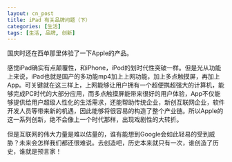 ```yaml
---
layout: cn_post
title: iPad 有关品牌问题（下）
categories: [生活]
tags: [生活, 品牌, 创新]
---
```


国庆时还在西单那里体验了一下Apple的产品。

感觉iPad确实有点颠覆性，和iPhone，iPod的划时代性突破一样。但是光从功能上来说，iPad也就是国产的多功能mp4加上上网功能，加上多点触摸屏，再加上App。可关键就在这三样上，上网能够让用户拥有一个超便携超强大的计算机，能够完成PC时代的大部分应用，而多点触摸屏能带来很好的用户体验，App不仅能够提供给用户超级人性化的生活需求，还能帮助传统企业，新创互联网企业，软件开发人员等带来新的机遇，因此能够将很容易的构造了整个产业链。所以Apple的这一系列创新，绝不会像上一个时代那样，出现戏剧性的大转折。

但是互联网的伟大力量是难以估量的，谁有能想到Google会如此轻易的受到威胁？未来会怎样我们都还很难说。去创造吧，历史本来就只有一次，谁创造了历史，谁就是预言家！



